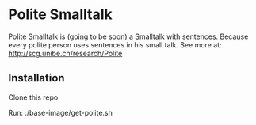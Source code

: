 Polite Smalltalk
================

Polite Smalltalk is (going to be soon) a Smalltalk with sentences. Because every polite person uses sentences in his small talk. 
See more at: http://scg.unibe.ch/research/Polite

Installation
------------
Clone this repo

Run: ./base-image/get-polite.sh
